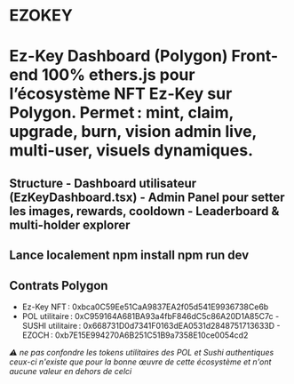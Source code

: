 # EZOKEY

# Ez-Key Dashboard (Polygon) Front-end 100% ethers.js pour l’écosystème NFT Ez-Key sur Polygon. Permet : mint, claim, upgrade, burn, vision admin live, multi-user, visuels dynamiques.

## Structure - Dashboard utilisateur (EzKeyDashboard.tsx) - Admin Panel pour setter les images, rewards, cooldown - Leaderboard & multi-holder explorer 

## Lance localement npm install npm run dev 

## Contrats Polygon 
- Ez-Key NFT : 0xbca0C59Ee51CaA9837EA2f05d541E9936738Ce6b
- POL utilitaire : 0xC959164A681BA93a4fbF846dC5c86A20D1A85C7c - SUSHI utilitaire : 0x668731D0d7341F0163dEA0531d2848751713633D - EZOCH : 0xb7E15E994270A6B251C51B9a7358E10ce0054cd2

*⚠️ ne pas confondre les tokens utilitaires des POL et Sushi authentiques ceux-ci n'existe que pour la bonne œuvre de cette écosystème et n'ont aucune valeur en dehors de celci*
